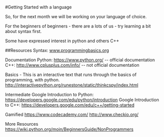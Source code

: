 #Getting Started with a language

So, for the next month we will be working on your language of choice.

For the beginners of beginners - there are a lots of us - try learning a bit about syntax first.

Some have expressed interest in python and others C++

##Resources
Syntax: www.programmingbasics.org

Documentation
Python: https://www.python.org/  -- official documentation
C++: http://www.cplusplus.com/info/ -- not official documentation

Basics - This is an interactive text that runs through the basics of programming, with python.
http://interactivepython.org/runestone/static/thinkcspy/index.html

Intermediate
Google Introduction to Python: https://developers.google.com/edu/python/introduction 
Google Introduction to C++: https://developers.google.com/edu/c++/getting-started

Gamified
https://www.codecademy.com/
http://www.checkio.org/

More Resources
https://wiki.python.org/moin/BeginnersGuide/NonProgrammers

